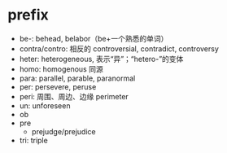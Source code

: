 # prefix

- be-: behead, belabor（be+一个熟悉的单词）
- contra/contro: 相反的 controversial, contradict, controversy
- heter: heterogeneous, 表示“异”；“hetero-”的变体
- homo: homogenous 同源
- para: parallel, parable, paranormal
- per: persevere, peruse
- peri: 周围、周边、边缘 perimeter
- un: unforeseen
- ob
- pre
    - prejudge/prejudice
- tri: triple